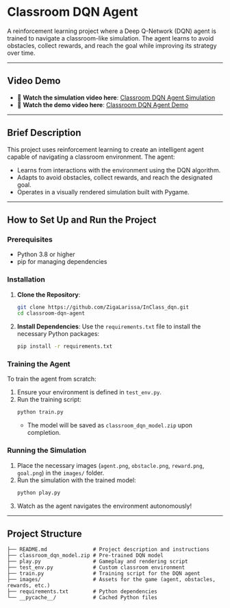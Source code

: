 # Classroom DQN Agent

A reinforcement learning project where a Deep Q-Network (DQN) agent is trained to navigate a classroom-like simulation. The agent learns to avoid obstacles, collect rewards, and reach the goal while improving its strategy over time.

---

## Video Demo

- 🎥 **Watch the simulation video here**: [Classroom DQN Agent Simulation](https://www.loom.com/share/d91eb70716894a10aa42d7d601c29b15?sid=cad75f30-24b4-44ab-85f5-e789370e0366)
- 🎥 **Watch the demo video here**: [Classroom DQN Agent Demo](https://youtu.be/KBZWZwZCfq0)

---

## Brief Description

This project uses reinforcement learning to create an intelligent agent capable of navigating a classroom environment. The agent:
- Learns from interactions with the environment using the DQN algorithm.
- Adapts to avoid obstacles, collect rewards, and reach the designated goal.
- Operates in a visually rendered simulation built with Pygame.

---

## How to Set Up and Run the Project

### Prerequisites

- Python 3.8 or higher
- pip for managing dependencies

### Installation

1. **Clone the Repository**:
   ```bash
   git clone https://github.com/ZigaLarissa/InClass_dqn.git
   cd classroom-dqn-agent
   ```

2. **Install Dependencies**:
   Use the `requirements.txt` file to install the necessary Python packages:
   ```bash
   pip install -r requirements.txt
   ```

### Training the Agent

To train the agent from scratch:
1. Ensure your environment is defined in `test_env.py`.
2. Run the training script:
   ```bash
   python train.py
   ```
   - The model will be saved as `classroom_dqn_model.zip` upon completion.

### Running the Simulation

1. Place the necessary images (`agent.png`, `obstacle.png`, `reward.png`, `goal.png`) in the `images/` folder.
2. Run the simulation with the trained model:
   ```bash
   python play.py
   ```
3. Watch as the agent navigates the environment autonomously!

---

## Project Structure

```plaintext
├── README.md               # Project description and instructions
├── classroom_dqn_model.zip # Pre-trained DQN model
├── play.py                 # Gameplay and rendering script
├── test_env.py             # Custom classroom environment
├── train.py                # Training script for the DQN agent
├── images/                 # Assets for the game (agent, obstacles, rewards, etc.)
├── requirements.txt        # Python dependencies
└── __pycache__/            # Cached Python files
```

